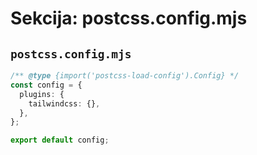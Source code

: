 # Sekcija: postcss.config.mjs

## `postcss.config.mjs`

```ts
/** @type {import('postcss-load-config').Config} */
const config = {
  plugins: {
    tailwindcss: {},
  },
};

export default config;

```

